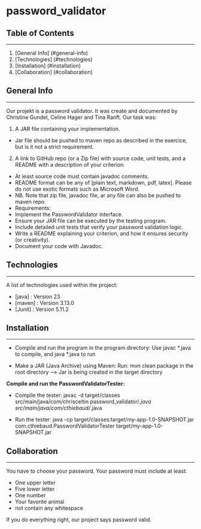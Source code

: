 # password_validator

## Table of Contents
***
1.	[General Info] (#general-info)
2.	[Technologies] (#technologies)
3.	[Installation] (#installation)
4.	[Collaboration] (#collaboration)


## General Info
***
Our projekt is a password validator. It was create and documented by Christine Gundel, Celine Hager and Tina Ranft. Our task was: 
1.	A JAR file containing your implementation.
*	Jar file should be pushed to maven repo as described in the exercice, but is it not a strict requirement.
2.	A link to GitHub repo (or a Zip file) with source code, unit tests, and a README with a description of your criterion.
*	At least source code must contain javadoc comments.
*	README format can be any of [plain text, markdown, pdf, latex]. Please do not use exotic formats such as Microsoft Word.
*	NB. Note that zip file, javadoc file, ar any file can also be pushed to maven repo.
*	Requirements:
* Implement the PasswordValidator interface.
*	Ensure your JAR file can be executed by the testing program.
*	Include detailed unit tests that verify your password validation logic.
*	Write a README explaining your criterion, and how it ensures security (or creativity).
*	Document your code with Javadoc.

## Technologies
***
A list of technologies used within the project:
*	[java] : Version 23
*	[maven] : Version 3.13.0
*	[Junit] : Version 5.11.2

## Installation
***
* Compile and run the program in the program directory:
Use javac *.java to compile, and java *.java to run

* Make a JAR (Java Archive) using Maven:
Run: mvn clean package in the root directory 
--> Jar is being created in the target directory

**Compile and run the PasswordValidatorTester:** 
* Compile the tester: 
javac -d target/classes src/main/java/com/chrisceltin password_validator/*.java src/main/java/com/cthiebaud/*.java

* Run the tester:
java -cp target/classes:target/my-app-1.0-SNAPSHOT.jar com.cthiebaud.PasswordValidatorTester target/my-app-1.0-SNAPSHOT.jar

## Collaboration
***
You have to choose your password. 
Your password must include at least:
* One upper letter
*	Five lower letter
*	One number
*	Your favorite animal
*	not contain any whitespace
  
If you do everything right, our project says password valid.

